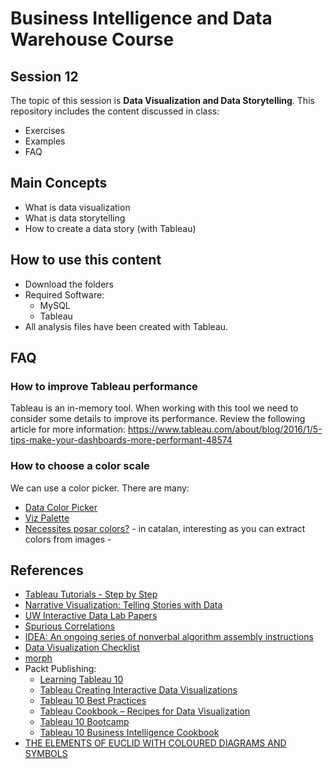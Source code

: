 # Business Intelligence and Data Warehouse Course

## Session 12

The topic of this session is **Data Visualization and Data Storytelling**. This repository includes the content discussed in class:

  - Exercises
  - Examples
  - FAQ

## Main Concepts

  - What is data visualization
  - What is data storytelling
  - How to create a data story (with Tableau)
  
## How to use this content

  - Download the folders
  - Required Software:
	  - MySQL
	  - Tableau
  - All analysis files have been created with Tableau.
  
## FAQ
 
### How to improve Tableau performance
 
Tableau is an in-memory tool. When working with this tool we need to consider some details to improve its performance. Review the following article for more information: https://www.tableau.com/about/blog/2016/1/5-tips-make-your-dashboards-more-performant-48574

### How to choose a color scale
 
We can use a color picker. There are many:

  - [Data Color Picker](https://learnui.design/tools/data-color-picker.html)
  - [Viz Palette](http://projects.susielu.com/viz-palette)
  - [Necessites posar colors?](https://www.lorem.cat/colors.html) - in catalan, interesting as you can extract colors from images -

## References

  - [Tableau Tutorials - Step by Step](https://www.tutorialgateway.org/tableau/)
  - [Narrative Visualization: Telling Stories with Data](http://vis.stanford.edu/papers/narrative)
  - [UW Interactive Data Lab Papers](http://idl.cs.washington.edu/papers/)
  - [Spurious Correlations](http://www.tylervigen.com/spurious-correlations)
  - [IDEA: An ongoing series of nonverbal algorithm assembly instructions](https://idea-instructions.com)
  - [Data Visualization Checklist](https://datavizchecklist.stephanieevergreen.com)
  - [morph](https://morph.graphics/)
  - Packt Publishing:
  	- [Learning Tableau 10](https://github.com/PacktPublishing/Learning-Tableau-10)
	- [Tableau Creating Interactive Data Visualizations](https://github.com/PacktPublishing/Tableau-Creating-Interactive-Data-Visualizations)
	- [Tableau 10 Best Practices](https://github.com/PacktPublishing/Tableau-10-Best-Practices)
	- [Tableau Cookbook – Recipes for Data Visualization](https://github.com/PacktPublishing/Tableau-Cookbook-Recipes-for-Data-Visualization)
	- [Tableau 10 Bootcamp](https://github.com/PacktPublishing/Tableau-10-Bootcamp)
	- [Tableau 10 Business Intelligence Cookbook](https://github.com/PacktPublishing/Tableau-10-Business-Intelligence-Cookbook)
  - [THE ELEMENTS OF EUCLID WITH COLOURED DIAGRAMS AND SYMBOLS](https://www.c82.net/euclid/)
